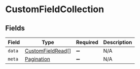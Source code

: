 # CustomFieldCollection


## Fields

| Field                                                       | Type                                                        | Required                                                    | Description                                                 |
| ----------------------------------------------------------- | ----------------------------------------------------------- | ----------------------------------------------------------- | ----------------------------------------------------------- |
| `data`                                                      | [CustomFieldRead](../../models/shared/customfieldread.md)[] | :heavy_minus_sign:                                          | N/A                                                         |
| `meta`                                                      | [Pagination](../../models/shared/pagination.md)             | :heavy_minus_sign:                                          | N/A                                                         |